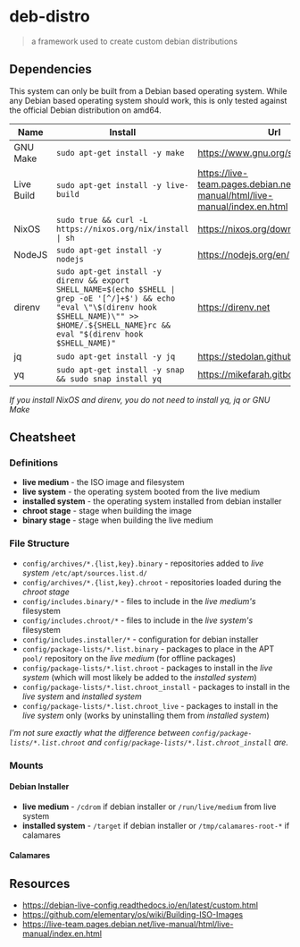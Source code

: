 # deb-distro

> a framework used to create custom debian distributions

## Dependencies

This system can only be built from a Debian based operating system. While
any Debian based operating system should work, this is only tested against
the official Debian distribution on amd64.

| Name       | Install                                                                                                                                                                                                 | Url                                                                           |
| ---------- | ------------------------------------------------------------------------------------------------------------------------------------------------------------------------------------------------------- | ----------------------------------------------------------------------------- |
| GNU Make   | `sudo apt-get install -y make`                                                                                                                                                                          | https://www.gnu.org/software/make                                             |
| Live Build | `sudo apt-get install -y live-build`                                                                                                                                                                    | https://live-team.pages.debian.net/live-manual/html/live-manual/index.en.html |
| NixOS      | `sudo true && curl -L https://nixos.org/nix/install \| sh`                                                                                                                                              | https://nixos.org/download.html                                               |
| NodeJS     | `sudo apt-get install -y nodejs`                                                                                                                                                                        | https://nodejs.org/en/                                                        |
| direnv     | `sudo apt-get install -y direnv && export SHELL_NAME=$(echo $SHELL \| grep -oE '[^/]+$') && echo "eval \"\$(direnv hook $SHELL_NAME)\"" >> $HOME/.${SHELL_NAME}rc && eval "$(direnv hook $SHELL_NAME)"` | https://direnv.net                                                            |
| jq         | `sudo apt-get install -y jq`                                                                                                                                                                            | https://stedolan.github.io/jq/                                                |
| yq         | `sudo apt-get install -y snap && sudo snap install yq`                                                                                                                                                  | https://mikefarah.gitbook.io/yq/                                              |

_If you install NixOS and direnv, you do not need to install yq, jq or GNU Make_

## Cheatsheet

### Definitions

- **live medium** - the ISO image and filesystem
- **live system** - the operating system booted from the live medium
- **installed system** - the operating system installed from debian installer
- **chroot stage** - stage when building the image
- **binary stage** - stage when building the live medium

### File Structure

- `config/archives/*.{list,key}.binary` - repositories added to _live system_ `/etc/apt/sources.list.d/`
- `config/archives/*.{list,key}.chroot` - repositories loaded during the _chroot stage_
- `config/includes.binary/*` - files to include in the _live medium's_ filesystem
- `config/includes.chroot/*` - files to include in the _live system's_ filesystem
- `config/includes.installer/*` - configuration for debian installer
- `config/package-lists/*.list.binary` - packages to place in the APT `pool/` repository on the _live medium_ (for offline packages)
- `config/package-lists/*.list.chroot` - packages to install in the _live system_ (which will most likely be added to the _installed system_)
- `config/package-lists/*.list.chroot_install` - packages to install in the _live system_ and _installed system_
- `config/package-lists/*.list.chroot_live` - packages to install in the _live system_ only (works by uninstalling them from _installed system_)

_I'm not sure exactly what the difference between `config/package-lists/*.list.chroot` and
`config/package-lists/*.list.chroot_install` are._

### Mounts

#### Debian Installer

- **live medium** - `/cdrom` if debian installer or `/run/live/medium` from live system
- **installed system** - `/target` if debian installer or `/tmp/calamares-root-*` if calamares

#### Calamares

## Resources

- https://debian-live-config.readthedocs.io/en/latest/custom.html
- https://github.com/elementary/os/wiki/Building-ISO-Images
- https://live-team.pages.debian.net/live-manual/html/live-manual/index.en.html
